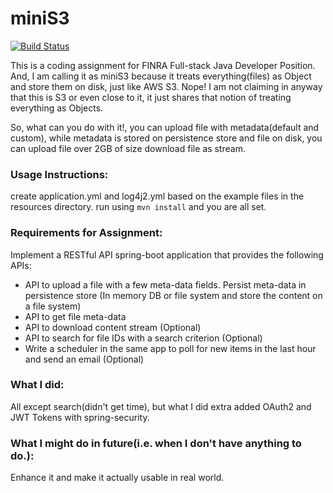 # miniS3

[![Build Status](https://travis-ci.org/prafsoni/minis3.svg?branch=master)](https://travis-ci.org/prafsoni/minis3)

This is a coding assignment for FINRA Full-stack Java Developer Position.
And, I am calling it as miniS3 because it treats everything(files) as Object and store them on disk, 
just like AWS S3. Nope! I am not claiming in anyway that this is S3 or even close to it, it just shares that notion of 
treating everything as Objects.

So, what can you do with it!, you can upload file with metadata(default and custom),
while metadata is stored on persistence store and file on disk, you
can upload file over 2GB of size download file as stream.

### Usage Instructions:

create application.yml and log4j2.yml based on the example files in the resources directory.
run using `mvn install` and you are all set.

### Requirements for Assignment:

Implement a RESTful API spring-boot application that provides the following APIs:
* API to upload a file with a few meta-data fields. Persist meta-data in persistence store (In memory DB or file system and store the content on a file system)
* API to get file meta-data
* API to download content stream (Optional)
* API to search for file IDs with a search criterion (Optional)
* Write a scheduler in the same app to poll for new items in the last hour and send an email (Optional)

### What I did:
All except search(didn't get time), but what I did extra added OAuth2 and JWT Tokens with spring-security.

### What I might do in future(i.e. when I don't have anything to do.):
Enhance it and make it actually usable in real world.
